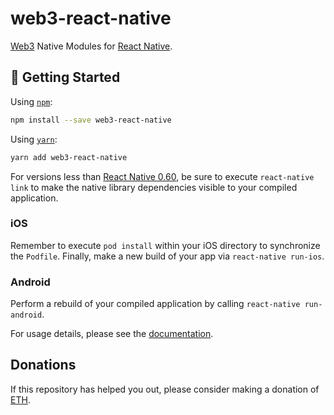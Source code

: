 # web3-react-native
[Web3](https://web3js.readthedocs.io/en/v1.2.6/) Native Modules for [React Native](https://reactnative.dev/).

## 🚀 Getting Started

Using [`npm`]():

```bash
npm install --save web3-react-native
```

Using [`yarn`]():

```bash
yarn add web3-react-native
```

For versions less than [React Native 0.60](https://reactnative.dev/blog/2019/07/03/version-60), be sure to execute `react-native link` to make the native library dependencies visible to your compiled application.

### iOS
Remember to execute `pod install` within your iOS directory to synchronize the `Podfile`. Finally, make a new build of your app via `react-native run-ios`.

### Android
Perform a rebuild of your compiled application by calling `react-native run-android`.

For usage details, please see the [documentation](./docs).

## Donations

If this repository has helped you out, please consider making a donation of [ETH](https://ethereum.org/).



